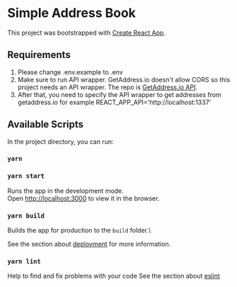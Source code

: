 # Simple Address Book

This project was bootstrapped with [Create React App](https://github.com/facebook/create-react-app).

## Requirements

1. Please change .env.example to .env
2. Make sure to run API wrapper. 
   GetAddress.io doesn't allow CORS so this project needs an API wrapper.
   The repo is [GetAddress.io API](https://github.com/lucky-gru/getaddressio_api_wrapper).
3. After that, you need to specify the API wrapper to get addresses from getaddress.io
   for example REACT_APP_API='http://localhost:1337'

## Available Scripts

In the project directory, you can run:

### `yarn`
### `yarn start`

Runs the app in the development mode.\
Open [http://localhost:3000](http://localhost:3000) to view it in the browser.

### `yarn build`

Builds the app for production to the `build` folder.\

See the section about [deployment](https://facebook.github.io/create-react-app/docs/deployment) for more information.

### `yarn lint`

Help to find and fix problems with your code
See the section about [eslint](https://eslint.org/)
